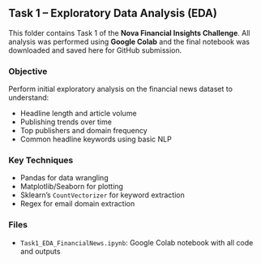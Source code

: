 <h2> Task 1 – Exploratory Data Analysis (EDA)</h2>

<p>This folder contains Task 1 of the <strong>Nova Financial Insights Challenge</strong>. All analysis was performed using <strong>Google Colab</strong> and the final notebook was downloaded and saved here for GitHub submission.</p>

<h3> Objective</h3>
<p>Perform initial exploratory analysis on the financial news dataset to understand:</p>
<ul>
  <li>Headline length and article volume</li>
  <li>Publishing trends over time</li>
  <li>Top publishers and domain frequency</li>
  <li>Common headline keywords using basic NLP</li>
</ul>

<h3> Key Techniques</h3>
<ul>
  <li>Pandas for data wrangling</li>
  <li>Matplotlib/Seaborn for plotting</li>
  <li>Sklearn’s <code>CountVectorizer</code> for keyword extraction</li>
  <li>Regex for email domain extraction</li>
</ul>

<h3> Files</h3>
<ul>
  <li><code>Task1_EDA_FinancialNews.ipynb</code>: Google Colab notebook with all code and outputs</li>
</ul>